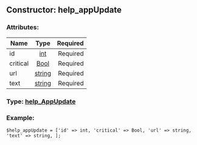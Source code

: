 ## Constructor: help\_appUpdate  

### Attributes:

| Name     |    Type       | Required |
|----------|:-------------:|---------:|
|id|[int](../types/int.md) | Required|
|critical|[Bool](../types/Bool.md) | Required|
|url|[string](../types/string.md) | Required|
|text|[string](../types/string.md) | Required|


### Type: [help\_AppUpdate](../types/help\_AppUpdate.md)

### Example:


```
$help_appUpdate = ['id' => int, 'critical' => Bool, 'url' => string, 'text' => string, ];
```